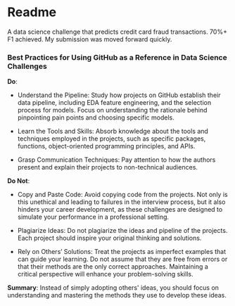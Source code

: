 # Readme
A data science challenge that predicts credit card fraud transactions. 70%+ F1 achieved. My submission was moved forward quickly.

### Best Practices for Using GitHub as a Reference in Data Science Challenges
**Do**:

* Understand the Pipeline: Study how projects on GitHub establish their data pipeline, including EDA feature engineering, and the selection process for models. Focus on understanding the rationale behind pinpointing pain points and choosing specific models.

* Learn the Tools and Skills: Absorb knowledge about the tools and techniques employed in the projects, such as specific packages, functions, object-oriented programming principles, and APIs.

* Grasp Communication Techniques: Pay attention to how the authors present and explain their projects to non-technical audiences.

**Do Not**:

* Copy and Paste Code: Avoid copying code from the projects. Not only is this unethical and leading to failures in the interview process, but it also hinders your career development, as these challenges are designed to simulate your performance in a professional setting.

* Plagiarize Ideas: Do not plagiarize the ideas and pipeline of the projects. Each project should inspire your original thinking and solutions.

* Rely on Others’ Solutions: Treat the projects as imperfect examples that can guide your learning. Do not assume that they are free from errors or that their methods are the only correct approaches. Maintaining a critical perspective will enhance your problem-solving skills.

**Summary**: Instead of simply adopting others' ideas, you should focus on understanding and mastering the methods they use to develop these ideas.

